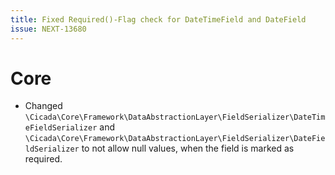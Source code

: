 ```yaml
---
title: Fixed Required()-Flag check for DateTimeField and DateField
issue: NEXT-13680
---
```

# Core
*  Changed `\Cicada\Core\Framework\DataAbstractionLayer\FieldSerializer\DateTimeFieldSerializer` and `\Cicada\Core\Framework\DataAbstractionLayer\FieldSerializer\DateFieldSerializer` to not allow null values, when the field is marked as required.
